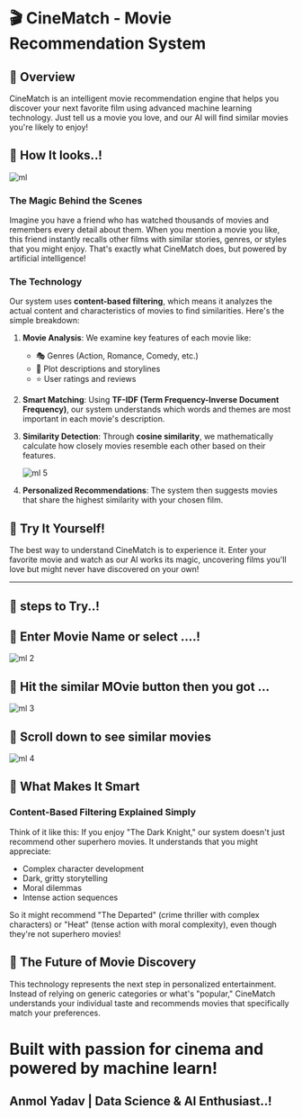 # 🎬 CineMatch - Movie Recommendation System

## 📖 Overview

CineMatch is an intelligent movie recommendation engine that helps you discover your next favorite film using advanced machine learning technology. Just tell us a movie you love, and our AI will find similar movies you're likely to enjoy!

## 🚀 How It looks..!

![ml](https://github.com/user-attachments/assets/12f2e644-90b9-4636-810a-1d86ef864790)

### The Magic Behind the Scenes

Imagine you have a friend who has watched thousands of movies and remembers every detail about them. When you mention a movie you like, this friend instantly recalls other films with similar stories, genres, or styles that you might enjoy. That's exactly what CineMatch does, but powered by artificial intelligence!

### The Technology

Our system uses **content-based filtering**, which means it analyzes the actual content and characteristics of movies to find similarities. Here's the simple breakdown:

1. **Movie Analysis**: We examine key features of each movie like:
   - 🎭 Genres (Action, Romance, Comedy, etc.)
   - 📖 Plot descriptions and storylines
   - ⭐ User ratings and reviews

2. **Smart Matching**: Using **TF-IDF (Term Frequency-Inverse Document Frequency)**, our system understands which words and themes are most important in each movie's description.

3. **Similarity Detection**: Through **cosine similarity**, we mathematically calculate how closely movies resemble each other based on their features.

   ![ml 5](https://github.com/user-attachments/assets/3ea9f8dc-4dbe-453b-a793-2d295533cb1f)


5. **Personalized Recommendations**: The system then suggests movies that share the highest similarity with your chosen film.


## 💫 Try It Yourself!

The best way to understand CineMatch is to experience it. Enter your favorite movie and watch as our AI works its magic, uncovering films you'll love but might never have discovered on your own!

---
## 💫 steps to Try..!

## 💫 Enter Movie Name or select ....!

![ml 2](https://github.com/user-attachments/assets/e326f392-a3a4-4793-8294-afe2b0afc945)


## 💫 Hit  the similar MOvie button then you got ...

![ml 3](https://github.com/user-attachments/assets/b7a44fc6-e80b-4e32-a5ef-a9aa7c4d8a5f)

## 💫 Scroll down to see similar movies 

![ml 4](https://github.com/user-attachments/assets/0bd81e5f-40c0-4496-85d0-bc19c7eafbcf)

## 🎯 What Makes It Smart

### Content-Based Filtering Explained Simply

Think of it like this: If you enjoy "The Dark Knight," our system doesn't just recommend other superhero movies. It understands that you might appreciate:
- Complex character development
- Dark, gritty storytelling
- Moral dilemmas
- Intense action sequences

So it might recommend "The Departed" (crime thriller with complex characters) or "Heat" (tense action with moral complexity), even though they're not superhero movies!

## 🔮 The Future of Movie Discovery

This technology represents the next step in personalized entertainment. Instead of relying on generic categories or what's "popular," CineMatch understands your individual taste and recommends movies that specifically match your preferences.


# Built with passion for cinema and powered by machine learn!
## Anmol Yadav | Data Science & AI Enthusiast..!

